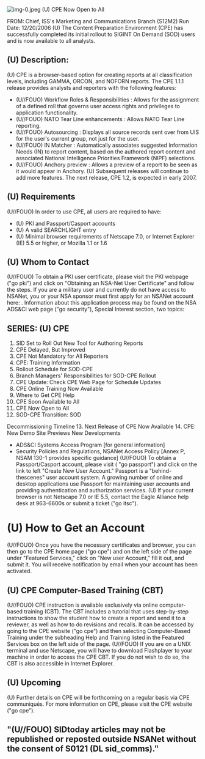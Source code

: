 ![img-0.jpeg](img-0.jpeg)
(U) CPE Now Open to All

FROM:
Chief, ISS's Marketing and Communications Branch (S12M2)
Run Date: 12/20/2006
(U) The Content Preparation Environment (CPE) has successfully completed its initial rollout to SIGINT On Demand (SOD) users and is now available to all analysts.

## (U) Description:

(U) CPE is a browser-based option for creating reports at all classification levels, including GAMMA, ORCON, and NOFORN reports. The CPE 1.1.1 release provides analysts and reporters with the following features:

- (U//FOUO) Workflow Roles \& Responsibilities : Allows for the assignment of a defined roll that governs user access rights and privileges to application functionality.
- (U//FOUO) NATO Tear Line enhancements : Allows NATO Tear Line reporting.
- (U//FOUO) Autosourcing : Displays all source records sent over from UIS for the user's current group, not just for the user.
- (U//FOUO) IN Matcher : Automatically associates suggested Information Needs (IN) to report content, based on the authored report content and associated National Intelligence Priorities Framework (NIPF) selections.
- (U//FOUO) Anchory preview : Allows a preview of a report to be seen as it would appear in Anchory.
(U) Subsequent releases will continue to add more features. The next release, CPE 1.2, is expected in early 2007.


## (U) Requirements

(U//FOUO) In order to use CPE, all users are required to have:

- (U) PKI and Passport/Casport accounts
- (U) A valid SEARCHLIGHT entry
- (U) Minimal browser requirements of Netscape 7.0, or Internet Explorer (IE) 5.5 or higher, or Mozilla 1.1 or 1.6


## (U) Whom to Contact

(U//FOUO) To obtain a PKI user certificate, please visit the PKI webpage ("go pki") and click on "Obtaining an NSA-Net User Certificate" and follow the steps. If you are a military user and currently do not have access to NSANet, you or your NSA sponsor must first apply for an NSANet account here:
. Information about this application process may be found on the NSA ADS\&CI web page ("go security"), Special Interest section, two topics:

## SERIES: (U) CPE

1. SID Set to Roll Out New Tool for Authoring Reports
2. CPE Delayed, But Improved
3. CPE Not Mandatory for All Reporters
4. CPE: Training Information
5. Rollout Schedule for SOD-CPE
6. Branch Managers' Responsibilities for SOD-CPE Rollout
7. CPE Update: Check CPE Web Page for Schedule Updates
8. CPE Online Training Now Available
9. Where to Get CPE Help
10. CPE Soon Available to All
11. CPE Now Open to All
12. SOD-CPE Transition: SOD

Decommissioning Timeline
13. Next Release of CPE Now Available
14. CPE: New Demo Site Previews New Developments
- ADS\&CI Systems Access Program [for general information]
- Security Policies and Regulations, NSANet Access Policy [Annex P, NSAM 130-1 provides specific guidance]
(U//FOUO) To obtain a Passport/Casport account, please visit
( "go passport") and click on the link to left "Create New User Account." Passport is a "behind-thescenes" user account system. A growing number of online and desktop applications use Passport for maintaining user accounts and providing authentication and authorization services.
(U) If your current browser is not Netscape 7.0 or IE 5.5, contact the Eagle Alliance help desk at 963-6600s or submit a ticket ("go itsc").


# (U) How to Get an Account 

(U//FOUO) Once you have the necessary certificates and browser, you can then go to the CPE home page ("go cpe") and on the left side of the page under "Featured Services," click on "New user Account," fill it out, and submit it. You will receive notification by email when your account has been activated.

## (U) CPE Computer-Based Training (CBT)

(U//FOUO) CPE instruction is available exclusively via online computer-based training (CBT). The CBT includes a tutorial that uses step-by-step instructions to show the student how to create a report and send it to a reviewer, as well as how to do revisions and recalls. It can be accessed by going to the CPE website ("go cpe") and then selecting Computer-Based Training under the subheading Help and Training listed in the Featured Services box on the left side of the page.
(U//FOUO) If you are on a UNIX terminal and use Netscape, you will have to download Flashplayer to your machine in order to access the CPE CBT. If you do not wish to do so, the CBT is also accessible in Internet Explorer.

## (U) Upcoming

(U) Further details on CPE will be forthcoming on a regular basis via CPE communiqués. For more information on CPE, please visit the CPE website ("go cpe").

## "(U//FOUO) SIDtoday articles may not be republished or reposted outside NSANet without the consent of S0121 (DL sid_comms)."
